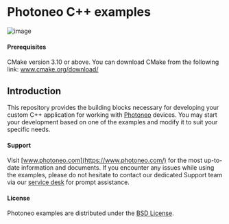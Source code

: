 # Photoneo C++ examples
![image](https://photoneo.com/files/dw/dw/github/Personal_Linkedin_banner_v2.png)

#### Prerequisites

CMake version 3.10 or above. You can download CMake from the following link: www.cmake.org/download/

## Introduction
This repository provides the building blocks necessary for developing your custom C++ application for working with [Photoneo](https://www.photoneo.com/) devices. 
You may start your development based on one of the examples and modify it to suit your specific needs. 


#### Support
Visit [www.photoneo.com](https://www.photoneo.com/) for the most up-to-date information and documents. If you encounter any issues while using the examples, please do not hesitate to contact our dedicated Support team via our [service desk](https://photoneo.atlassian.net/servicedesk/customer/portal/3/group/3/create/15) for prompt assistance.

#### License
Photoneo examples are distributed under the [BSD License](https://github.com/photoneo-3d/photoneo-cpp-examples/blob/main/LICENSE).
